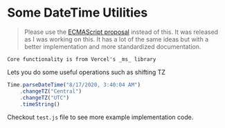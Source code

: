 # Some DateTime Utilities

> Please use the [ECMAScript proposal](https://tc39.es/proposal-temporal/docs/index.html) instead of this. It was released as I was working on this. It has a lot of the same ideas but with a better implementation and more standardized documentation. 

`Core functionality is from Vercel's _ms_ library`

Lets you do some useful operations such as shifting TZ

```typescript
Time.parseDateTime("8/17/2020, 3:40:04 AM")
    .changeTZ("Central")
    .changeTZ("UTC")
    .timeString()
```

Checkout `test.js` file to see more example implementation code.
